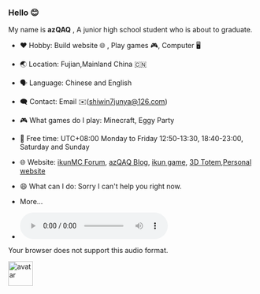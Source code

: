 ### Hello 😊 
My name is **azQAQ** , A junior high school student who is about to graduate.
- ❤️ Hobby: Build website 🌐 , Play games 🎮, Computer 🖥️ 
- 🌏 Location: Fujian,Mainland China 🇨🇳
- 🗣️ Language: Chinese and English 
- 🗨️ Contact: Email ✉️(shiwin7junya@126.com)
- 🎮 What games do I play: Minecraft, Eggy Party
- 🛌 Free time: UTC+08:00 Monday to Friday 12:50-13:30, 18:40-23:00, Saturday and Sunday
- 🌐 Website: [ikunMC Forum](https://www.ikunmc.com), [azQAQ Blog](https://blog.ikunmc.com), [ikun game](https://eatkun.ikunmc.com), [3D Totem](https://3dtotem.azqaq.top),[Personal website](https://azqaq.top)
- 😄 What can I do: Sorry I can't help you right now.
- More...

- <p><audio controls="controls"><source src="https://www.ikunmc.com/rsaudio" type="audio/mp3" />
Your browser does not support this audio format.</audio></p>
  <div class="mdui-img-circle aui-sam-img">
    <img src="https://avatars.githubusercontent.com/u/98631152?v=4" alt="avatar" height="50px">
</div>
